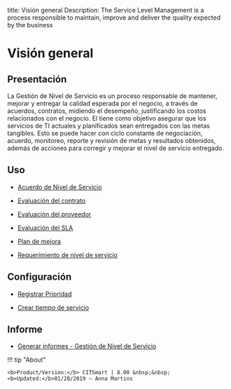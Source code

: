 title: Visión general
Description: The Service Level Management is a process responsible to maintain, improve and deliver the quality expected by the business
# Visión general

Presentación
----------------

La Gestión de Nivel de Servicio es un proceso responsable de mantener, mejorar y entregar la calidad esperada por el negocio, a través de acuerdos, contratos, midiendo el desempeño, justificando los costos relacionados con el negocio. El tiene como objetivo asegurar que los servicios de TI actuales y planificados sean entregados con las metas tangibles. Esto se puede hacer con ciclo constante de negociación, acuerdo, monitoreo, reporte y revisión de metas y resultados obtenidos, además de acciones para corregir y mejorar el nivel de servicio entregado.

Uso
-------

- [Acuerdo de Nivel de Servicio](/es-es/citsmart-platform-8/processes/service-level/use/service-level-agreement.html)

- [Evaluación del contrato](/es-es/citsmart-platform-8/processes/service-level/use/contract-evaluation.html)

- [Evaluación del proveedor](/es-es/citsmart-platform-8/processes/service-level/use/provider-evaluation.html)

- [Evaluación del SLA](/es-es/citsmart-platform-8/processes/service-level/use/SLA-evaluation.html)

- [Plan de mejora](/es-es/citsmart-platform-8/processes/service-level/use/improvement-plan.html)

- [Requerimiento de nivel de servicio](/es-es/citsmart-platform-8/processes/service-level/use/service-level-requirement.html)

Configuración
-----------------

- [Registrar Prioridad](/es-es/citsmart-platform-8/processes/portfolio-and-catalog/configuration/register-priority.html)

- [Crear tiempo de servicio](/es-es/citsmart-platform-8/processes/service-level/configuration/create-time-attendance.html)

Informe
----------

- [Generar informes - Gestión de Nivel de Servicio](/es-es/citsmart-platform-8/processes/service-level/use/reports-service-level-management.html)

!!! tip "About"

    <b>Product/Version:</b> CITSmart | 8.00 &nbsp;&nbsp;
    <b>Updated:</b>01/28/2019 – Anna Martins
